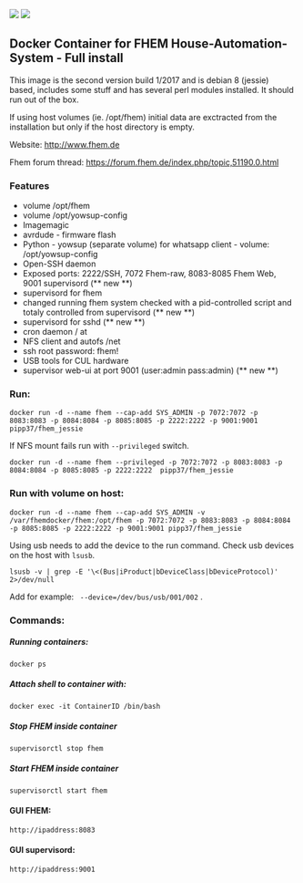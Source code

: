 [![](https://images.microbadger.com/badges/image/pipp37/fhem_jessie.svg)](https://microbadger.com/images/pipp37/fhem_jessie "Get your own image badge on microbadger.com")
[![](https://images.microbadger.com/badges/version/pipp37/fhem_jessie.svg)](https://microbadger.com/images/pipp37/fhem_jessie "Get your own version badge on microbadger.com")

## Docker Container for FHEM House-Automation-System - Full install
This image is the second version build 1/2017 and is debian 8 (jessie) based, includes some stuff and has several perl modules installed. It should run out of the box.

If using host volumes (ie. /opt/fhem) initial data are exctracted from the installation but only if the host directory is empty.

Website: http://www.fhem.de

Fhem forum thread: https://forum.fhem.de/index.php/topic,51190.0.html

### Features
* volume /opt/fhem
* volume /opt/yowsup-config
* Imagemagic
* avrdude - firmware flash
* Python - yowsup (separate volume) for whatsapp client - volume: /opt/yowsup-config
* Open-SSH daemon
* Exposed ports: 2222/SSH, 7072 Fhem-raw, 8083-8085 Fhem Web, 9001 supervisord (** new **)
* supervisord for fhem
* changed running fhem system checked with a pid-controlled script and totaly controlled from supervisord (** new **)
* supervisord for sshd (** new **) 
* cron daemon / at
* NFS client and autofs /net
* ssh root password: fhem!
* USB tools for CUL hardware
* supervisor web-ui at port 9001 (user:admin pass:admin) (** new **)

### Run:
    docker run -d --name fhem --cap-add SYS_ADMIN -p 7072:7072 -p 8083:8083 -p 8084:8084 -p 8085:8085 -p 2222:2222 -p 9001:9001 pipp37/fhem_jessie
   
If NFS mount fails run with `--privileged` switch.

    docker run -d --name fhem --privileged -p 7072:7072 -p 8083:8083 -p 8084:8084 -p 8085:8085 -p 2222:2222  pipp37/fhem_jessie

### Run with volume on host:

    docker run -d --name fhem --cap-add SYS_ADMIN -v /var/fhemdocker/fhem:/opt/fhem -p 7072:7072 -p 8083:8083 -p 8084:8084 -p 8085:8085 -p 2222:2222 -p 9001:9001 pipp37/fhem_jessie


Using  usb  needs to add the device to the run command.  Check usb devices on the host with ` lsusb `.

` lsusb -v | grep -E '\<(Bus|iProduct|bDeviceClass|bDeviceProtocol)' 2>/dev/null `

Add for example: `  --device=/dev/bus/usb/001/002 ` .


### Commands:
##### Running containers:
    docker ps
##### Attach shell to container with:
    docker exec -it ContainerID /bin/bash
##### Stop FHEM inside container
    supervisorctl stop fhem
##### Start FHEM inside container
    supervisorctl start fhem
    
#### GUI FHEM:
    http://ipaddress:8083

#### GUI supervisord:
    http://ipaddress:9001


 
